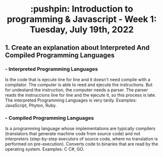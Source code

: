 <h1 align="center">:pushpin: Introduction to programming & Javascript - Week 1: Tuesday, July 19th, 2022</h1>

<h2> 1. Create an explanation about Interpreted And Compiled Programming Languages</h2>

<h3>- Interpreted Programming Languages</h3>
Is the code that is ejecute line for line and it doesn't need compile with a compilator. The computer is able to reed and ejecute the instructions. But for undestand the instruction, the computer needs a parser. The parser reads the instruccions line for line and the ejecute it, so this process is late. The interpreted Programming Languages is very tardy. Examples: JavaScript, Phyton, Ruby.

<h3>- Compiled Programming Languages</h3>
Is a programming language whose implementations are typically compilers (translators that generate machine code from source code) and not interpreters (step-by-step executors of source code, where no translation is performed on pre-execution). Converts code to binaries that are read by the operating system. Examples: C C#, GO.
